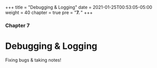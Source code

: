 +++
title = "Debugging & Logging"
date = 2021-01-25T00:53:05-05:00
weight = 40
chapter = true
pre = "<b>7. </b>"
+++

### Chapter 7

# Debugging & Logging

Fixing bugs & taking notes!
